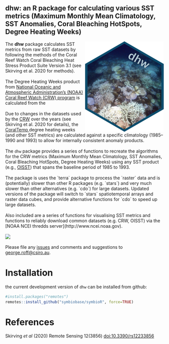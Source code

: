## dhw: an R package for calculating various SST metrics (Maximum Monthly Mean Climatology, SST Anomalies, Coral Bleaching HotSpots, Degree Heating Weeks) 

<img align="right" width="250" src="man/figures/logo2.png">
The <b>dhw</b> package calculates SST metrics from raw SST datasets by following the methods of the Coral Reef Watch Coral Bleaching Heat Stress Product Suite Version 3.1 (see Skirving et al. 2020 for methods).
<br>
<br>
The Degree Heating Weeks product from <a href="https://coralreefwatch.noaa.gov">National Oceanic and Atmospheric Administration’s (NOAA) Coral Reef Watch (CRW) program</a> is calculated from the 
<br>
<br>
Due to changes in the datasets used by the <a href="https://coralreefwatch.noaa.gov/product/5km/index_5km_sst.php">CRW</a> over the years (see Skirving et al. 2020 for details), the <a href="https://coralreefwatch.noaa.gov/product/5km/index_5km_sst.php">CoralTemp </a> degree heating weeks (and other SST metrics) are calculated against a specific climatology (1985–1990 and 1993) to allow for internally consistent anomaly products.
<br>
<br>
The <code>dhw</code> package provides a series of functions to recreate the algorithms for the CRW metrics (Maximum Monthly Mean Climatology, SST Anomalies, Coral Bleaching HotSpots, Degree Heating Weeks) using any SST product (e.g., <a href="https://www.ncei.noaa.gov/products/optimum-interpolation-sst">OISST</a>) that spans the baseline period of 1985 to 1993.
<br>
<br>
The package is uses the `terra` package to process the `raster` data and is (potentially) slower than other R packages (e.g. `stars`) and very much slower than other alternatives (e.g. `cdo`) for large datasets. Updated versions of the package will switch to `stars` spatiotemporal arrays and raster data cubes, and provide alternative functions for `cdo` to speed up large datasets.
<br>
<br>
Also included are a series of functions for visualising SST metrics and functions to reliably download common datasets (e.g. CRW, OISST) via the [NOAA NCEI thredds server](http://www.ncei.noaa.gov).  
<br>
<br>
<img src=https://github.com/user-attachments/assets/1e134f49-22d4-46ae-a208-d7fc18987caa>


Please file any [issues](https://github.com/marine-ecologist/dhw/issues) and comments and suggestions to [george.roff@csiro.au](mailto:george.roff@csiro.au).  

# Installation 


the current development version of `dhw` can be installed from github:

``` r
#install.packages("remotes")
remotes::install_github("symbiobase/symbioR", force=TRUE)

```


# References 
Skirving <i>et al</i> (2020) Remote Sensing 12(3856) [doi:10.3390/rs12233856](https://www.mdpi.com/2072-4292/12/23/3856) 


